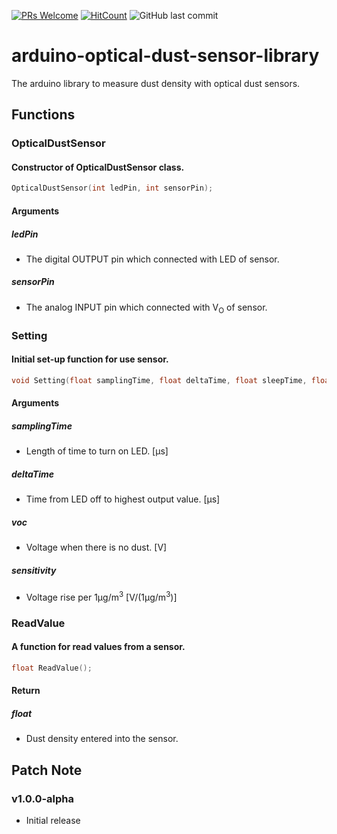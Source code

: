 [![PRs Welcome](https://img.shields.io/badge/PRs-welcome-brightgreen.svg?style=flat-square)](http://makeapullrequest.com)
[![HitCount](http://hits.dwyl.io/nulLeeKH/arduino-optical-dust-sensor-library.svg)](http://hits.dwyl.io/nulLeeKH/arduino-optical-dust-sensor-library)
![GitHub last commit](https://img.shields.io/github/last-commit/nulLeeKH/arduino-optical-dust-sensor-library.svg)

# arduino-optical-dust-sensor-library
The arduino library to measure dust density with optical dust sensors.

## Functions

### OpticalDustSensor

#### Constructor of OpticalDustSensor class.
```cpp
OpticalDustSensor(int ledPin, int sensorPin);
```

####  Arguments

##### ledPin
- The digital OUTPUT pin which connected with LED of sensor.

##### sensorPin
- The analog INPUT pin which connected with V<sub>O</sub> of sensor.

### Setting

#### Initial set-up function for use sensor.
```cpp
void Setting(float samplingTime, float deltaTime, float sleepTime, float voc, float sensitivity);
```

####  Arguments

##### samplingTime
- Length of time to turn on LED. [μs]

##### deltaTime
- Time from LED off to highest output value. [μs]

##### voc
- Voltage when there is no dust. [V]

##### sensitivity
- Voltage rise per 1μg/m<sup>3</sup> [V/(1μg/m<sup>3</sup>)]

### ReadValue

#### A function for read values from a sensor.
```cpp
float ReadValue();
```

####  Return

##### float
- Dust density entered into the sensor.

## Patch Note

### v1.0.0-alpha
- Initial release
